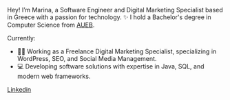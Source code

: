 Hey! I’m Marina, a Software Engineer and Digital Marketing Specialist based in Greece with a passion for technology. ✨ I hold a Bachelor's degree in Computer Science from [AUEB](https://www.aueb.gr/en).

Currently:
- 👨‍💻 Working as a Freelance Digital Marketing Specialist, specializing in WordPress, SEO, and Social Media Management.
- 💻 Developing software solutions with expertise in Java, SQL, and modern web frameworks.

[Linkedin](https://www.linkedin.com/in/marina-ntogka/)
<!--
**ntogka/ntogka** is a ✨ _special_ ✨ repository because its `README.md` (this file) appears on your GitHub profile.

Here are some ideas to get you started:

- 🔭 I’m currently working on ...
- 🌱 I’m currently learning ...
- 👯 I’m looking to collaborate on ...
- 🤔 I’m looking for help with ...
- 💬 Ask me about ...
- 📫 How to reach me: ...
- 😄 Pronouns: ...
- ⚡ Fun fact: ...
-->
